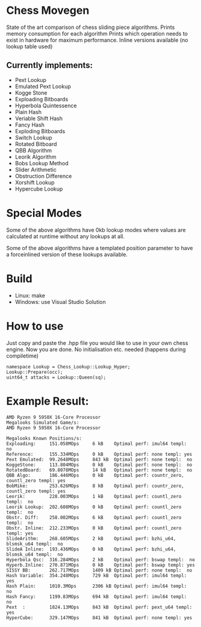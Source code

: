 # Chess Movegen
State of the art comparison of chess sliding piece algorithms.
Prints memory consumption for each algorithm
Prints which operation needs to exist in hardware for maximum performance. Inline versions available (no lookup table used)

## Currently implements:
- Pext Lookup
- Emulated Pext Lookup
- Kogge Stone
- Exploading Bitboards
- Hyperbola Quintessence
- Plain Hash
- Veriable Shift Hash
- Fancy Hash
- Exploding Bitboards
- Switch Lookup
- Rotated Bitboard
- QBB Algorithm
- Leorik Algorithm
- Bobs Lookup Method
- Slider Arithmetic
- Obstruction Difference
- Xorshift Lookup
- Hypercube Lookup

# Special Modes
Some of the above algorithms have 0kb lookup modes where values are calculated at runtime without any lookups at all.

Some of the above algorithms have a templated position parameter to have a forceinlined version of these lookups available.   


# Build
- Linux: make
- Windows: use Visual Studio Solution

# How to use
Just copy and paste the .hpp file you would like to use in your own chess engine. Now you are done. No initialisation etc. needed (happens during compiletime)
```
namespace Lookup = Chess_Lookup::Lookup_Hyper;
Lookup::Prepare(occ);
uint64_t attacks = Lookup::Queen(sq);
```
# Example Result:
```
AMD Ryzen 9 5950X 16-Core Processor
Megalooks Simulated Game/s:
AMD Ryzen 9 5950X 16-Core Processor

Megalooks Known Positions/s:
Exploading:     151.058MOps     6 kB    Optimal perf: imul64 templ:  no
Reference:      155.334MOps     0 kB    Optimal perf: none templ: yes
Pext Emulated:  99.2648MOps     843 kB  Optimal perf: none templ:  no
KoggeStone:     113.804MOps     0 kB    Optimal perf: none templ:  no
RotatedBoard:   69.8078MOps     14 kB   Optimal perf: none templ:  no
QBB Algo:       186.446MOps     0 kB    Optimal perf: countr_zero, countl_zero templ: yes
BobMike:        253.626MOps     8 kB    Optimal perf: countr_zero, countl_zero templ: yes
Leorik:         228.003MOps     1 kB    Optimal perf: countl_zero templ:  no
Leorik Lookup:  202.608MOps     0 kB    Optimal perf: countl_zero templ:  no
Obstr. Diff:    258.002MOps     6 kB    Optimal perf: countl_zero templ:  no
Obstr. Inline:  212.233MOps     0 kB    Optimal perf: countl_zero templ: yes
SlideArithm:    268.605MOps     2 kB    Optimal perf: bzhi_u64, blsmsk_u64 templ:  no
SlideA Inline:  193.436MOps     0 kB    Optimal perf: bzhi_u64, blsmsk_u64 templ:  no
Hyperbola Qsc:  316.284MOps     2 kB    Optimal perf: bswap templ:  no
Hyperb.Inline:  270.871MOps     0 kB    Optimal perf: bswap templ: yes
SISSY BB:       262.717MOps     1409 kB Optimal perf: none templ:  no
Hash Variable:  354.248MOps     729 kB  Optimal perf: imul64 templ: yes
Hash Plain:     1010.3MOps      2306 kB Optimal perf: imul64 templ:  no
Hash Fancy:     1199.83MOps     694 kB  Optimal perf: imul64 templ:  no
Pext  :         1824.13MOps     843 kB  Optimal perf: pext_u64 templ: yes
HyperCube:      329.147MOps     841 kB  Optimal perf: none templ: yes
```


